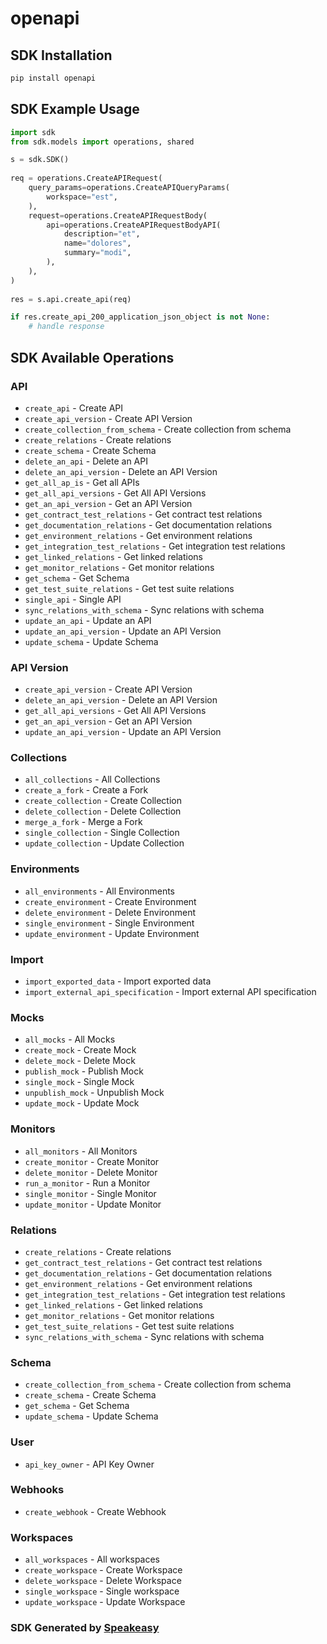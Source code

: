 # openapi

<!-- Start SDK Installation -->
## SDK Installation

```bash
pip install openapi
```
<!-- End SDK Installation -->

## SDK Example Usage
<!-- Start SDK Example Usage -->
```python
import sdk
from sdk.models import operations, shared

s = sdk.SDK()
    
req = operations.CreateAPIRequest(
    query_params=operations.CreateAPIQueryParams(
        workspace="est",
    ),
    request=operations.CreateAPIRequestBody(
        api=operations.CreateAPIRequestBodyAPI(
            description="et",
            name="dolores",
            summary="modi",
        ),
    ),
)
    
res = s.api.create_api(req)

if res.create_api_200_application_json_object is not None:
    # handle response
```
<!-- End SDK Example Usage -->

<!-- Start SDK Available Operations -->
## SDK Available Operations

### API

* `create_api` - Create API
* `create_api_version` - Create API Version
* `create_collection_from_schema` - Create collection from schema
* `create_relations` - Create relations
* `create_schema` - Create Schema
* `delete_an_api` - Delete an API
* `delete_an_api_version` - Delete an API Version
* `get_all_ap_is` - Get all APIs
* `get_all_api_versions` - Get All API Versions
* `get_an_api_version` - Get an API Version
* `get_contract_test_relations` - Get contract test relations
* `get_documentation_relations` - Get  documentation relations
* `get_environment_relations` - Get environment relations
* `get_integration_test_relations` - Get integration test relations
* `get_linked_relations` - Get linked relations
* `get_monitor_relations` - Get monitor relations
* `get_schema` - Get Schema
* `get_test_suite_relations` - Get test suite relations
* `single_api` - Single API
* `sync_relations_with_schema` - Sync relations with schema
* `update_an_api` - Update an API
* `update_an_api_version` - Update an API Version
* `update_schema` - Update Schema

### API Version

* `create_api_version` - Create API Version
* `delete_an_api_version` - Delete an API Version
* `get_all_api_versions` - Get All API Versions
* `get_an_api_version` - Get an API Version
* `update_an_api_version` - Update an API Version

### Collections

* `all_collections` - All Collections
* `create_a_fork` - Create a Fork
* `create_collection` - Create Collection
* `delete_collection` - Delete Collection
* `merge_a_fork` - Merge a Fork
* `single_collection` - Single Collection 
* `update_collection` - Update Collection

### Environments

* `all_environments` - All Environments
* `create_environment` - Create Environment
* `delete_environment` - Delete Environment
* `single_environment` - Single Environment
* `update_environment` - Update Environment

### Import

* `import_exported_data` - Import exported data
* `import_external_api_specification` - Import external API specification

### Mocks

* `all_mocks` - All Mocks
* `create_mock` - Create Mock
* `delete_mock` - Delete Mock
* `publish_mock` - Publish Mock
* `single_mock` - Single Mock
* `unpublish_mock` - Unpublish Mock
* `update_mock` - Update Mock

### Monitors

* `all_monitors` - All Monitors
* `create_monitor` - Create Monitor
* `delete_monitor` - Delete Monitor
* `run_a_monitor` - Run a Monitor
* `single_monitor` - Single Monitor
* `update_monitor` - Update Monitor

### Relations

* `create_relations` - Create relations
* `get_contract_test_relations` - Get contract test relations
* `get_documentation_relations` - Get  documentation relations
* `get_environment_relations` - Get environment relations
* `get_integration_test_relations` - Get integration test relations
* `get_linked_relations` - Get linked relations
* `get_monitor_relations` - Get monitor relations
* `get_test_suite_relations` - Get test suite relations
* `sync_relations_with_schema` - Sync relations with schema

### Schema

* `create_collection_from_schema` - Create collection from schema
* `create_schema` - Create Schema
* `get_schema` - Get Schema
* `update_schema` - Update Schema

### User

* `api_key_owner` - API Key Owner

### Webhooks

* `create_webhook` - Create Webhook

### Workspaces

* `all_workspaces` - All workspaces
* `create_workspace` - Create Workspace
* `delete_workspace` - Delete Workspace
* `single_workspace` - Single workspace
* `update_workspace` - Update Workspace

<!-- End SDK Available Operations -->

### SDK Generated by [Speakeasy](https://docs.speakeasyapi.dev/docs/using-speakeasy/client-sdks)
